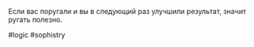Если вас поругали и вы в следующий раз улучшили результат, значит ругать полезно.

#logic #sophistry